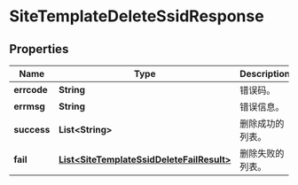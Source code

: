 
# SiteTemplateDeleteSsidResponse

## Properties
Name | Type | Description | Notes
------------ | ------------- | ------------- | -------------
**errcode** | **String** | 错误码。 |  [optional]
**errmsg** | **String** | 错误信息。 |  [optional]
**success** | **List&lt;String&gt;** | 删除成功的列表。 |  [optional]
**fail** | [**List&lt;SiteTemplateSsidDeleteFailResult&gt;**](SiteTemplateSsidDeleteFailResult.md) | 删除失败的列表。 |  [optional]



